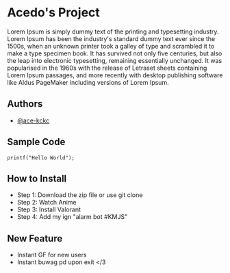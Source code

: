 # Acedo's Project

Lorem Ipsum is simply dummy text of the printing and typesetting industry. Lorem Ipsum has been the industry's standard dummy text ever since the 1500s, when an unknown printer took a galley of type and scrambled it to make a type specimen book. It has survived not only five centuries, but also the leap into electronic typesetting, remaining essentially unchanged. It was popularised in the 1960s with the release of Letraset sheets containing Lorem Ipsum passages, and more recently with desktop publishing software like Aldus PageMaker including versions of Lorem Ipsum.

## Authors

- [@ace-kckc](https://github.com/Ace-kckc)

## Sample Code
`printf("Hello World");`

## How to Install
- Step 1: Download the zip file or use git clone
- Step 2: Watch Anime
- Step 3: Install Valorant
- Step 4: Add my ign "alarm bot #KMJS"

## New Feature
- Instant GF for new users
- Instant buwag pd upon exit </3
